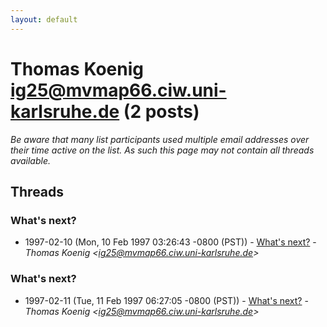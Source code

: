 ```yaml
---
layout: default
---
```


# Thomas Koenig <ig25@mvmap66.ciw.uni-karlsruhe.de> (2 posts)

_Be aware that many list participants used multiple email addresses over their time active on the list. As such this page may not contain all threads available._

## Threads

### What's next?
+ 1997-02-10 (Mon, 10 Feb 1997 03:26:43 -0800 (PST)) - [What's next?](/archive/1997/02/70d02b258fe2bab03ecafca5f6d356a89bea3ee6f167edda4c2ec35d6ee5efa2) - _Thomas Koenig \<ig25@mvmap66.ciw.uni-karlsruhe.de\>_

### What's next?
+ 1997-02-11 (Tue, 11 Feb 1997 06:27:05 -0800 (PST)) - [What's next?](/archive/1997/02/134b4c50d940a70c40a11955a3d109fec6cfbaf9bf8ef141266a5b19160f9c42) - _Thomas Koenig \<ig25@mvmap66.ciw.uni-karlsruhe.de\>_

